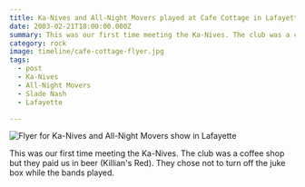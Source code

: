 ```yaml
---
title: Ka-Nives and All-Night Movers played at Cafe Cottage in Lafayette, Louisiana.
date: 2003-02-21T18:00:00.000Z
summary: This was our first time meeting the Ka-Nives. The club was a coffee shop but they paid us in beer (Killian's Red).
category: rock
image: timeline/cafe-cottage-flyer.jpg
tags:
  - post
  - Ka-Nives
  - All-Night Movers
  - Slade Nash
  - Lafayette

---
```


![Flyer for Ka-Nives and All-Night Movers show in Lafayette](/static/img/rock/cafe-cottage-flyer.jpg)

This was our first time meeting the Ka-Nives. The club was a coffee shop but they paid us in beer (Killian's Red). They chose not to turn off the juke box while the bands played.